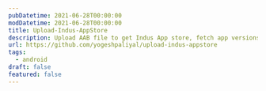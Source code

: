 ```yaml
---
pubDatetime: 2021-06-28T00:00:00
modDatetime: 2021-06-28T00:00:00
title: Upload-Indus-AppStore
description: Upload AAB file to get Indus App store, fetch app versions, get app stats, etc.
url: https://github.com/yogeshpaliyal/upload-indus-appstore
tags:
  - android
draft: false
featured: false
---
```

